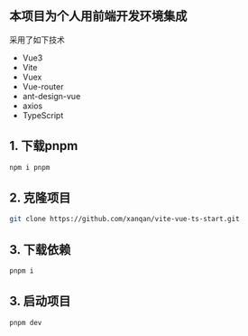## 本项目为个人用前端开发环境集成
采用了如下技术
- Vue3
- Vite
- Vuex
- Vue-router
- ant-design-vue
- axios
- TypeScript

## 1. 下载pnpm
```sh
npm i pnpm
```

## 2. 克隆项目
```sh
git clone https://github.com/xanqan/vite-vue-ts-start.git
```

## 3. 下载依赖
```sh
pnpm i
```

## 3. 启动项目
```sh
pnpm dev
```